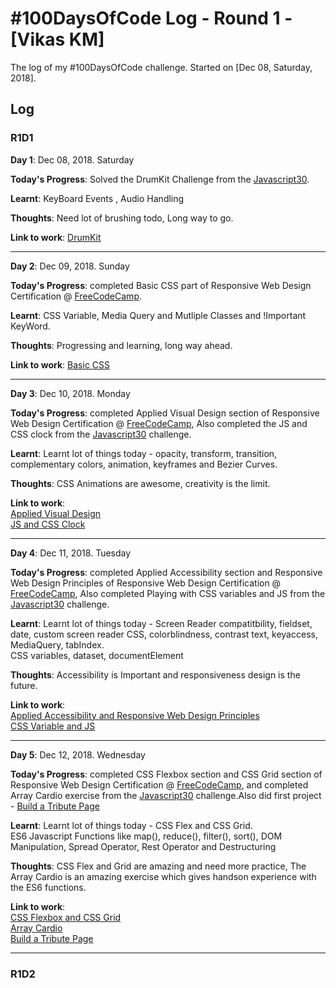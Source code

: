 # #100DaysOfCode Log - Round 1 - [Vikas KM]

The log of my #100DaysOfCode challenge. Started on [Dec 08, Saturday, 2018].

## Log

### R1D1 
<strong>Day 1</strong>: Dec 08, 2018. Saturday

<strong>Today's Progress</strong>: Solved the DrumKit Challenge from the <a href="https://javascript30.com/" target="_blank">Javascript30</a>.

<strong>Learnt</strong>: KeyBoard Events , Audio Handling
  
<strong>Thoughts</strong>: Need lot of brushing todo, Long way to go.

<strong>Link to work</strong>: <a href="https://github.com/Vikas-KM/JavaScript30/tree/master/01%20-%20JavaScript%20Drum%20Kit" rel="nofollow">DrumKit</a>
<hr/>


<strong>Day 2</strong>: Dec 09, 2018. Sunday

<strong>Today's Progress</strong>: completed Basic CSS part of Responsive Web Design Certification @ <a href="https://www.freecodecamp.org" target="_blank">FreeCodeCamp</a>.

<strong>Learnt</strong>: CSS Variable, Media Query and Mutliple Classes and !Important KeyWord.
  
<strong>Thoughts</strong>: Progressing and learning, long way ahead.

<strong>Link to work</strong>: <a href="https://www.freecodecamp.org/vikaskm" rel="nofollow">Basic CSS</a>
<hr/>


<strong>Day 3</strong>: Dec 10, 2018. Monday

<strong>Today's Progress</strong>: completed Applied Visual Design section of Responsive Web Design Certification @ <a href="https://www.freecodecamp.org" target="_blank">FreeCodeCamp</a>, Also completed the JS and CSS clock from the <a href="https://javascript30.com/" target="_blank">Javascript30</a> challenge.


<strong>Learnt</strong>: Learnt lot of things today - opacity, transform, transition, complementary colors, 
animation, keyframes and Bezier Curves.
  
<strong>Thoughts</strong>: CSS Animations are awesome, creativity is the limit.

<strong>Link to work</strong>:<br/>
<a href="https://www.freecodecamp.org/vikaskm" rel="nofollow">Applied Visual Design</a><br/>
<a href="https://github.com/Vikas-KM/JavaScript30/tree/master/02%20-%20JS%20and%20CSS%20Clock" rel="nofollow">JS and CSS Clock</a>
<hr/>


<strong>Day 4</strong>: Dec 11, 2018. Tuesday

<strong>Today's Progress</strong>: completed Applied Accessibility section and Responsive Web Design Principles of Responsive Web Design Certification @ <a href="https://www.freecodecamp.org" target="_blank">FreeCodeCamp</a>, Also completed Playing with CSS variables and JS from the <a href="https://javascript30.com/" target="_blank">Javascript30</a> challenge.

<strong>Learnt</strong>: Learnt lot of things today - Screen Reader compatitbility, fieldset, date, custom screen reader CSS, colorblindness, contrast text, keyaccess, MediaQuery, tabIndex.<br/>
CSS variables, dataset, documentElement
  
<strong>Thoughts</strong>: Accessibility is Important and responsiveness design is the future.

<strong>Link to work</strong>:<br/>
<a href="https://www.freecodecamp.org/vikaskm" rel="nofollow">Applied Accessibility and Responsive Web Design Principles</a><br/>
<a href="https://github.com/Vikas-KM/JavaScript30/tree/master/03%20-%20CSS%20Variables" rel="nofollow">CSS Variable and JS</a>
<hr/>


<strong>Day 5</strong>: Dec 12, 2018. Wednesday

<strong>Today's Progress</strong>: completed CSS Flexbox section and CSS Grid section of Responsive Web Design Certification @ <a href="https://www.freecodecamp.org" target="_blank">FreeCodeCamp</a>, and completed Array Cardio exercise from the <a href="https://javascript30.com/" target="_blank">Javascript30</a> challenge.Also did first project - <a href="https://codepen.io/VIkasKM/full/roVgBW" target="_blank">Build a Tribute Page</a>

<strong>Learnt</strong>: Learnt lot of things today - CSS Flex and CSS Grid.<br/>
ES6 Javascript Functions like map(), reduce(), filter(), sort(), DOM Manipulation, Spread Operator, Rest Operator and Destructuring
  
<strong>Thoughts</strong>: CSS Flex and Grid are amazing and need more practice, The Array Cardio is an amazing exercise which gives handson experience with the ES6 functions.

<strong>Link to work</strong>:<br/>
<a href="https://www.freecodecamp.org/vikaskm" rel="nofollow">CSS Flexbox and CSS Grid</a><br/>
<a href="https://github.com/Vikas-KM/JavaScript30/tree/master/04%20-%20Array%20Cardio%20Day%201" rel="nofollow">Array Cardio</a><br/>
<a href="https://codepen.io/VIkasKM/full/roVgBW" target="_blank">Build a Tribute Page</a>
<hr/>


### R1D2
